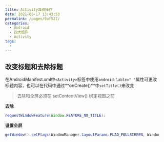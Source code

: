```yaml
---
title: Activity其他操作
date: 2021-06-17 13:43:53
permalink: /pages/9af527/
categories:
  - Android
  - 四大组件
  - Activity
tags:
  - 
---
```

## 改变标题和去除标题

在AndroidManifest.xml中`<Activity>`标签中使用`android:lable=" "`属性可更改标题内容，也可以在代码中通过**onCreate()**中`setTitle()`来改变

> 去除和全屏必须在 setContentView() 绑定视图之前

**去除**

```java
requestWindowFeature(Window.FEATURE_NO_TITLE);
```

**设置全屏**

```java
getWindow().setFlags(WindowManager.LayoutParams.FLAG_FULLSCREEN, WindowManager.LayoutParams.FLAG_FULLSCREEN);
```

